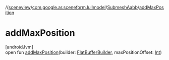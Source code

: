 //[sceneview](../../../index.md)/[com.google.ar.sceneform.lullmodel](../index.md)/[SubmeshAabb](index.md)/[addMaxPosition](add-max-position.md)

# addMaxPosition

[androidJvm]\
open fun [addMaxPosition](add-max-position.md)(builder: [FlatBufferBuilder](../../com.google.flatbuffers/-flat-buffer-builder/index.md), maxPositionOffset: [Int](https://kotlinlang.org/api/latest/jvm/stdlib/kotlin/-int/index.html))
